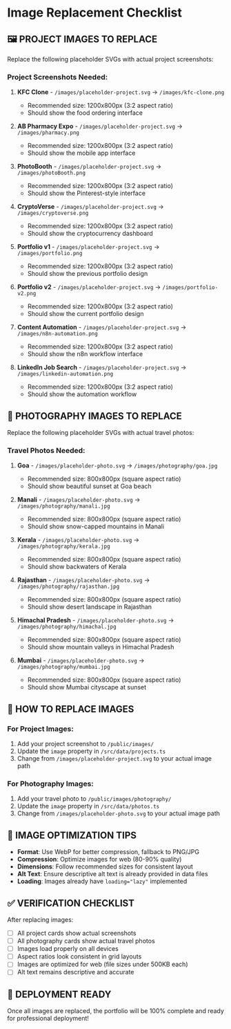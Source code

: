 # Image Replacement Checklist

## 🖼️ **PROJECT IMAGES TO REPLACE**

Replace the following placeholder SVGs with actual project screenshots:

### **Project Screenshots Needed:**

1. **KFC Clone** - `/images/placeholder-project.svg` → `/images/kfc-clone.png`

   - Recommended size: 1200x800px (3:2 aspect ratio)
   - Should show the food ordering interface

2. **AB Pharmacy Expo** - `/images/placeholder-project.svg` → `/images/pharmacy.png`

   - Recommended size: 1200x800px (3:2 aspect ratio)
   - Should show the mobile app interface

3. **PhotoBooth** - `/images/placeholder-project.svg` → `/images/photoBooth.png`

   - Recommended size: 1200x800px (3:2 aspect ratio)
   - Should show the Pinterest-style interface

4. **CryptoVerse** - `/images/placeholder-project.svg` → `/images/cryptoverse.png`

   - Recommended size: 1200x800px (3:2 aspect ratio)
   - Should show the cryptocurrency dashboard

5. **Portfolio v1** - `/images/placeholder-project.svg` → `/images/portfolio.png`

   - Recommended size: 1200x800px (3:2 aspect ratio)
   - Should show the previous portfolio design

6. **Portfolio v2** - `/images/placeholder-project.svg` → `/images/portfolio-v2.png`

   - Recommended size: 1200x800px (3:2 aspect ratio)
   - Should show the current portfolio design

7. **Content Automation** - `/images/placeholder-project.svg` → `/images/n8n-automation.png`

   - Recommended size: 1200x800px (3:2 aspect ratio)
   - Should show the n8n workflow interface

8. **LinkedIn Job Search** - `/images/placeholder-project.svg` → `/images/linkedin-automation.png`
   - Recommended size: 1200x800px (3:2 aspect ratio)
   - Should show the automation workflow

## 📸 **PHOTOGRAPHY IMAGES TO REPLACE**

Replace the following placeholder SVGs with actual travel photos:

### **Travel Photos Needed:**

1. **Goa** - `/images/placeholder-photo.svg` → `/images/photography/goa.jpg`

   - Recommended size: 800x800px (square aspect ratio)
   - Should show beautiful sunset at Goa beach

2. **Manali** - `/images/placeholder-photo.svg` → `/images/photography/manali.jpg`

   - Recommended size: 800x800px (square aspect ratio)
   - Should show snow-capped mountains in Manali

3. **Kerala** - `/images/placeholder-photo.svg` → `/images/photography/kerala.jpg`

   - Recommended size: 800x800px (square aspect ratio)
   - Should show backwaters of Kerala

4. **Rajasthan** - `/images/placeholder-photo.svg` → `/images/photography/rajasthan.jpg`

   - Recommended size: 800x800px (square aspect ratio)
   - Should show desert landscape in Rajasthan

5. **Himachal Pradesh** - `/images/placeholder-photo.svg` → `/images/photography/himachal.jpg`

   - Recommended size: 800x800px (square aspect ratio)
   - Should show mountain valleys in Himachal Pradesh

6. **Mumbai** - `/images/placeholder-photo.svg` → `/images/photography/mumbai.jpg`
   - Recommended size: 800x800px (square aspect ratio)
   - Should show Mumbai cityscape at sunset

## 🔄 **HOW TO REPLACE IMAGES**

### **For Project Images:**

1. Add your project screenshot to `/public/images/`
2. Update the `image` property in `/src/data/projects.ts`
3. Change from `/images/placeholder-project.svg` to your actual image path

### **For Photography Images:**

1. Add your travel photo to `/public/images/photography/`
2. Update the `image` property in `/src/data/photos.ts`
3. Change from `/images/placeholder-photo.svg` to your actual image path

## 🎨 **IMAGE OPTIMIZATION TIPS**

- **Format**: Use WebP for better compression, fallback to PNG/JPG
- **Compression**: Optimize images for web (80-90% quality)
- **Dimensions**: Follow recommended sizes for consistent layout
- **Alt Text**: Ensure descriptive alt text is already provided in data files
- **Loading**: Images already have `loading="lazy"` implemented

## ✅ **VERIFICATION CHECKLIST**

After replacing images:

- [ ] All project cards show actual screenshots
- [ ] All photography cards show actual travel photos
- [ ] Images load properly on all devices
- [ ] Aspect ratios look consistent in grid layouts
- [ ] Images are optimized for web (file sizes under 500KB each)
- [ ] Alt text remains descriptive and accurate

## 🚀 **DEPLOYMENT READY**

Once all images are replaced, the portfolio will be 100% complete and ready for professional deployment!
